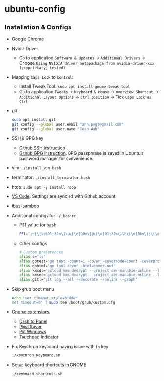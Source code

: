 # ubuntu-config

## Installation & Configs

- Google Chrome
- Nvidia Driver
  - Go to application `Software & Updates` -> `Additional Drivers` -> Choose `Using NVIDIA driver metapackage from nvidia-driver-xxx (proprietary, tested)`
- Mapping `Caps Lock` to `Control`:
  - Install Tweak Tool: `sudo apt install gnome-tweak-tool`
  - Go to application `Tweaks` -> `Keyboard & Mouse` -> `Overview Shortcut` -> `Additional Layout Options` -> `Ctrl position` -> Tick `Caps Lock as Ctrl`
- git

  ```sh
  sudo apt install git
  git config --global user.email "anh.pngt@gmail.com"
  git config --global user.name "Tuan Anh"
  ```

- SSH & GPG key
  - [Github SSH instruction](https://docs.github.com/en/authentication/connecting-to-github-with-ssh/generating-a-new-ssh-key-and-adding-it-to-the-ssh-agent)
  - [Github GPG instruction](https://docs.github.com/en/authentication/managing-commit-signature-verification/generating-a-new-gpg-key). GPG passphrase is saved in Ubuntu's password manager for convenience.
- vim: `./install_vim.bash`
- terminator: `./install_terminator.bash`
- htop: `sudo apt -y install htop`
- [VS Code](https://code.visualstudio.com/). Settings are sync'ed with Github account.
- [ibus-bamboo](https://github.com/BambooEngine/ibus-bamboo)
- Additional configs for `~/.bashrc`
  - PS1 value for bash

    ```bash
    PS1='┌─[\[\e[01;32m\]\u\[\e[00m\]@\[\e[01;32m\]\h\[\e[00m\]:\[\e[1;34m\]\w\[\e[0m\]]$(__git_ps1 " (%s) ")\n└─╼ '
    ```

  - Other configs

    ```bash
    # Custom preferences
    alias s='ls'
    alias gotest='go test -count=1 -cover -covermode=count -coverprofile=cover.out -coverpkg=./... ./...'
    alias gohtml='go tool cover -html=cover.out'
    alias kmsdc='gcloud kms decrypt --project dev-manabie-online --location global --keyring deployments --key github-actions --plaintext-file - --ciphertext-file'
    alias kmsec='gcloud kms decrypt --project dev-manabie-online --location global --keyring deployments --key github-actions --ciphertext-file - --plaintext-file'
    alias gitl='git log --all --decorate --online --graph'
    ```

- Skip grub boot menu

  ```bash
  echo 'set timeout_style=hidden
  set timeout=0' | sudo tee /boot/grub/custom.cfg
  ```

- [Gnome extensions](https://extensions.gnome.org/):
  - [Dash to Panel](https://extensions.gnome.org/extension/1160/dash-to-panel/)
  - [Pixel Saver](https://extensions.gnome.org/extension/723/pixel-saver/)
  - [Put Windows](https://extensions.gnome.org/extension/39/put-windows/)
  - [Touchpad Indicator](https://extensions.gnome.org/extension/131/touchpad-indicator/)

- Fix Keychron keyboard having issue with `fn` key

  ```bash
  ./keychron_keyboard.sh
  ```

- Setup keyboard shortcuts in GNOME

  ```bash
  ./keyboard_shortcuts.sh
  ```
